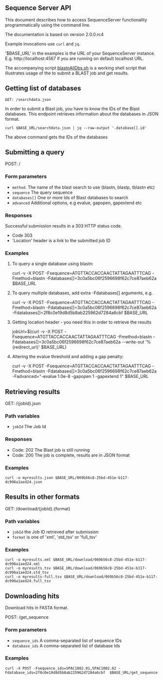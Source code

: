 ## Sequence Server API

This document describes how to access SequenceServer functionality 
programmatically using the command line.

The documentation is based on version 2.0.0.rc4

Example invocations use `curl` and `jq`. 

'$BASE_URL' in the examples is the URL of your SequenceServer instance. E.g. http://localhost:4567 if you are running on default localhost URL. 

The accompanying script [blastnAllDbs.sh](./blastNAllDbs.sh) is a working shell script that illustrates usage of the to submit a BLAST job and get results.

## Getting  list of databases

    GET: /searchdata.json

In order to submit a Blast job, you have to know the IDs of the Blast databases. This endpoint retrieves information about the databases in JSON format.

    curl $BASE_URL/searchdata.json | jq --raw-output '.database[].id'

The above command gets the IDs of the databases

## Submitting a query

POST: /

### Form parameters

* `method`. The name of the blast search to use (blastn, blastp, tblastn etc)
* `sequence` The query sequence
* `databases[]` One or more Ids of Blast databases to search
* `advanced` Additional options, e.g evalue, gapopen, gapextend etc

### Responses

Successful submission results in a 303 HTTP status code.

* Code 303
* 'Location' header is a link to the submitted job ID
     
### Examples

1. To query a single database using blastn:

    curl -v -X POST -Fsequence=ATGTTACCACCAACTATTAGAATTTCAG -Fmethod=blastn -Fdatabases[]=3c0a5bc06f2596698f62c7ce87aeb62a $BASE_URL

2. To query multiple databases, add extra -Fdatabases[] arguments, e.g.

    curl -v -X POST -Fsequence=ATGTTACCACCAACTATTAGAATTTCAG -Fmethod=blastn -Fdatabases[]=3c0a5bc06f2596698f62c7ce87aeb62a -Fdatabases[]=2f8c0e19d8d5b8ab225962d7284a6cbf $BASE_URL

3. Getting location header - you need this in order to retrieve the results

    jobUrl=$(curl -v -X POST -Fsequence=ATGTTACCACCAACTATTAGAATTTCAG -Fmethod=blastn -Fdatabases[]=3c0a5bc06f2596698f62c7ce87aeb62a --write-out '%{redirect_url}' $BASE_URL)

4. Altering the evalue threshold and adding a gap penalty:

    curl -v -X POST -Fsequence=ATGTTACCACCAACTATTAGAATTTCAG -Fmethod=blastn -Fdatabases[]=3c0a5bc06f2596698f62c7ce87aeb62a  -Fadvanced="-evalue 1.0e-8 -gapopen 1 -gapextend 1" $BASE_URL

## Retrieving results

GET: /{jobId}.json

### Path variables

* `jobId` The Job Id

### Responses

* Code: 202 The Blast job is still running
* Code: 200 The job is complete, results are in JSON format

### Examples

    curl -o myresults.json $BASE_URL/069b56c8-25bd-451e-b117-dc996a1aed24.json

## Results in other formats

GET: /download/{jobId}.{format}

### Path variables

* `jobId` the Job ID retrieved after submission
* `format` is one of 'xml', 'std_tsv' or 'full_tsv'

### Examples

    curl -o myresults.xml $BASE_URL/download/069b56c8-25bd-451e-b117-dc996a1aed24.xml
    curl -o myresults.tsv $BASE_URL/download/069b56c8-25bd-451e-b117-dc996a1aed24.std_tsv
    curl -o myresults-full.tsv $BASE_URL/download/069b56c8-25bd-451e-b117-dc996a1aed24.full_tsv

## Downloading hits

Download hits in FASTA format.

POST:  /get_sequence

### Form parameters

* `sequence_ids` A comma-separated list of sequence IDs
* `database_ids` A comma-separated list of database Ids

### Examples
    
    curl -X POST -Fsequence_ids=SPAC1002.01,SPAC1002.02 -Fdatabase_ids=2f8c0e19d8d5b8ab225962d7284a6cbf  $BASE_URL/get_sequence